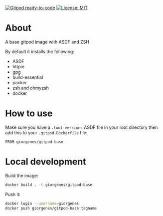 [![Gitpod ready-to-code](https://img.shields.io/badge/Gitpod-ready--to--code-908a85?logo=gitpod)](https://gitpod.io/#https://github.com/giorgenes/gitpod-base)
[![License: MIT](https://img.shields.io/badge/License-MIT-yellow.svg)](/LICENSE)


# About

A base gitpod image with ASDF and ZSH

By default it installs the following:

* ASDF
* httpie
* gpg
* build-essential
* packer
* zsh and ohmyzsh
* docker

# How to use

Make sure you have a `.tool-versions` ASDF file in your root directory then add this to your `.gitpod.Dockerfile` file:

```docker
FROM giorgenes/gitpod-base
```

# Local development

Build the image:

```bash
docker build . -t giorgenes/gitpod-base
```

Push it:

```bash
docker login --username=giorgenes
docker push giorgenes/gitpod-base:tagname
```
